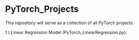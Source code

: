 # PyTorch_Projects
This repository will serve as a collection of all PyTorch projects.

1.) Linear Regression Model (PyTorch_LinearRegression.py):
